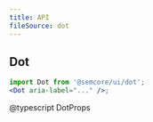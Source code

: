 ```yaml
---
title: API
fileSource: dot
---
```


## Dot

```jsx
import Dot from '@semcore/ui/dot';
<Dot aria-label="..." />;
```

@typescript DotProps
